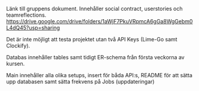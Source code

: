 Länk till gruppens dokument. Innehåller social contract, userstories och teamreflections.
https://drive.google.com/drive/folders/1aWjF7PkuVRpmcA6gGa8WgGebm0L4dQ45?usp=sharing

Det är inte möjligt att testa projektet utan två API Keys (Lime-Go samt Clockify).

Databas innehåller tables samt tidigt ER-schema från första veckorna av kursen.

Main innehåller alla olika setups, insert för båda API:s, README för att sätta upp databasen samt sätta frekvens på Jobs (uppdateringar)
